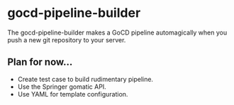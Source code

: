 # gocd-pipeline-builder
The gocd-pipeline-builder makes a GoCD pipeline automagically when you push a new git repository to your server.

## Plan for now...

* Create test case to build rudimentary pipeline.
* Use the Springer gomatic API.
* Use YAML for template configuration.
